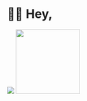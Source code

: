 # 👋🏻 Hey,
<img src="https://github-readme-stats.vercel.app/api?username=agentnova&hide=issues,prs&show_icons=true&count_private=true&include_all_commits=true">
<img src="https://github-readme-stats.vercel.app/api/top-langs/?username=agentnova&layout=compact" height="150">

